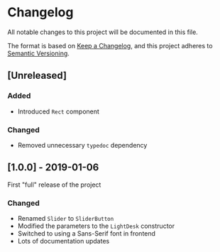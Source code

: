 # Changelog
All notable changes to this project will be documented in this file.

The format is based on [Keep a Changelog](https://keepachangelog.com/en/1.0.0/),
and this project adheres to [Semantic Versioning](https://semver.org/spec/v2.0.0.html).

## [Unreleased]

### Added
- Introduced `Rect` component

### Changed
- Removed unnecessary `typedoc` dependency

## [1.0.0] - 2019-01-06

First "full" release of the project

### Changed
- Renamed `Slider` to `SliderButton`
- Modified the parameters to the `LightDesk` constructor
- Switched to using a Sans-Serif font in frontend
- Lots of documentation updates